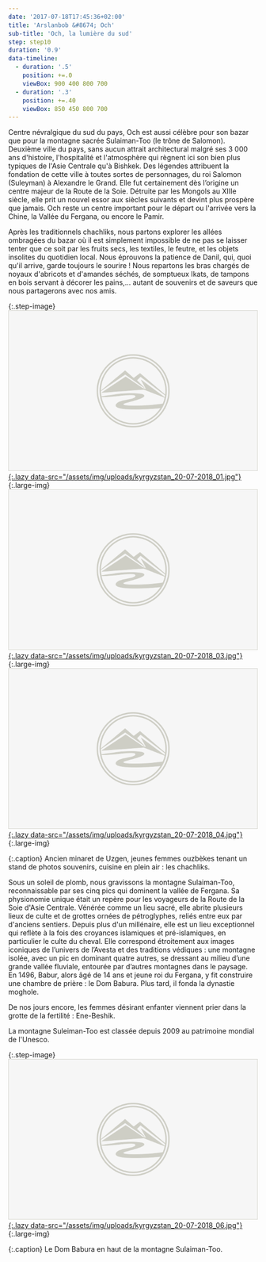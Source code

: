 ```yaml
---
date: '2017-07-18T17:45:36+02:00'
title: 'Arslanbob &#8674; Och'
sub-title: 'Och, la lumière du sud'
step: step10
duration: '0.9'
data-timeline:
  - duration: '.5'
    position: +=.0
    viewBox: 900 400 800 700
  - duration: '.3'
    position: +=.40
    viewBox: 850 450 800 700
---
```

Centre névralgique du sud du pays, Och est aussi célèbre pour son bazar que pour la montagne sacrée Sulaiman-Too (le trône de Salomon).
Deuxième ville du pays, sans aucun attrait architectural malgré ses 3 000 ans d'histoire, l'hospitalité et l'atmosphère qui règnent ici son bien plus typiques de l'Asie Centrale qu'à Bishkek.
Des légendes attribuent la fondation de cette ville à toutes sortes de personnages, du roi Salomon (Suleyman) à Alexandre le Grand. Elle fut certainement dès l’origine un centre majeur de la Route de la Soie. Détruite par les Mongols au XIIIe siècle, elle prit un nouvel essor aux siècles suivants et devint plus prospère que jamais.
Och reste un centre important pour le départ ou l'arrivée vers la Chine, la Vallée du Fergana, ou encore le Pamir.

Après les traditionnels chachliks, nous partons explorer les allées ombragées du bazar où il est simplement impossible de ne pas se laisser tenter que ce soit par les fruits secs, les textiles, le feutre, et les objets insolites du quotidien local. Nous éprouvons la patience de Danil, qui, quoi qu'il arrive, garde toujours le sourire ! Nous repartons les bras chargés de noyaux d'abricots et d'amandes séchés, de somptueux Ikats, de tampons en bois servant à décorer les pains,... autant de souvenirs et de saveurs que nous partagerons avec nos amis.

{:.step-image}
[![](/assets/img/placeholder.png){:.lazy data-src="/assets/img/uploads/kyrgyzstan_20-07-2018_01.jpg"}](/assets/img/uploads/kyrgyzstan_20-07-2018_01.jpg "Ancien minaret de Uzgen"){:.large-img}
[![](/assets/img/placeholder.png){:.lazy data-src="/assets/img/uploads/kyrgyzstan_20-07-2018_03.jpg"}](/assets/img/uploads/kyrgyzstan_20-07-2018_03.jpg "Jeunes femmes ouzbèkes"){:.large-img}
[![](/assets/img/placeholder.png){:.lazy data-src="/assets/img/uploads/kyrgyzstan_20-07-2018_04.jpg"}](/assets/img/uploads/kyrgyzstan_20-07-2018_04.jpg "Vendeur de chachliks"){:.large-img}

{:.caption}
Ancien minaret de Uzgen, jeunes femmes ouzbèkes tenant un stand de photos souvenirs, cuisine en plein air : les chachliks.

Sous un soleil de plomb, nous gravissons la montagne Sulaiman-Too, reconnaissable par ses cinq pics qui dominent la vallée de Fergana. 
Sa physionomie unique était un repère pour les voyageurs de la Route de la Soie d'Asie Centrale.
Vénérée comme un lieu sacré, elle abrite plusieurs lieux de culte et de grottes ornées de pétroglyphes, reliés entre eux par d'anciens sentiers.
Depuis plus d'un millénaire, elle est un lieu exceptionnel qui reflète à la fois des croyances islamiques et pré-islamiques, en particulier le culte du cheval. Elle correspond étroitement aux images iconiques de l’univers de l’Avesta et des traditions védiques : une montagne isolée, avec un pic en dominant quatre autres, se dressant au milieu d’une grande vallée fluviale, entourée par d’autres montagnes dans le paysage.
En 1496, Babur, alors âgé de 14 ans et jeune roi du Fergana, y fit construire une chambre de prière : le Dom Babura. Plus tard, il fonda la dynastie moghole.

De nos jours encore, les femmes désirant enfanter viennent prier dans la grotte de la fertilité : Ene-Beshik.

La montagne Suleiman-Too est classée depuis 2009 au patrimoine mondial de l'Unesco.

{:.step-image}
[![](/assets/img/placeholder.png){:.lazy data-src="/assets/img/uploads/kyrgyzstan_20-07-2018_06.jpg"}](/assets/img/uploads/kyrgyzstan_20-07-2018_06.jpg "Dom Babura"){:.large-img}

{:.caption}
Le Dom Babura en haut de la montagne Sulaiman-Too.





